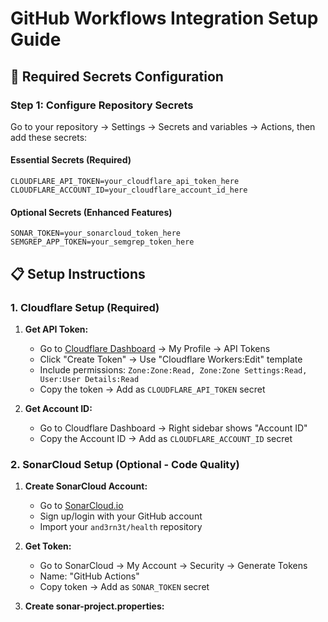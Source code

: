 # GitHub Workflows Integration Setup Guide

## 🔧 **Required Secrets Configuration**

### Step 1: Configure Repository Secrets

Go to your repository → Settings → Secrets and variables → Actions, then add these secrets:

#### **Essential Secrets (Required)**

```text
CLOUDFLARE_API_TOKEN=your_cloudflare_api_token_here
CLOUDFLARE_ACCOUNT_ID=your_cloudflare_account_id_here
```

#### **Optional Secrets (Enhanced Features)**

```text
SONAR_TOKEN=your_sonarcloud_token_here
SEMGREP_APP_TOKEN=your_semgrep_token_here
```

## 📋 **Setup Instructions**

### **1. Cloudflare Setup (Required)**

1. **Get API Token:**
   - Go to [Cloudflare Dashboard](https://dash.cloudflare.com/) → My Profile → API Tokens
   - Click "Create Token" → Use "Cloudflare Workers:Edit" template
   - Include permissions: `Zone:Zone:Read, Zone:Zone Settings:Read, User:User Details:Read`
   - Copy the token → Add as `CLOUDFLARE_API_TOKEN` secret

2. **Get Account ID:**
   - Go to Cloudflare Dashboard → Right sidebar shows "Account ID"
   - Copy the Account ID → Add as `CLOUDFLARE_ACCOUNT_ID` secret

### **2. SonarCloud Setup (Optional - Code Quality)**

1. **Create SonarCloud Account:**
   - Go to [SonarCloud.io](https://sonarcloud.io)
   - Sign up/login with your GitHub account
   - Import your `and3rn3t/health` repository

2. **Get Token:**
   - Go to SonarCloud → My Account → Security → Generate Tokens
   - Name: "GitHub Actions"
   - Copy token → Add as `SONAR_TOKEN` secret

3. **Create sonar-project.properties:**
